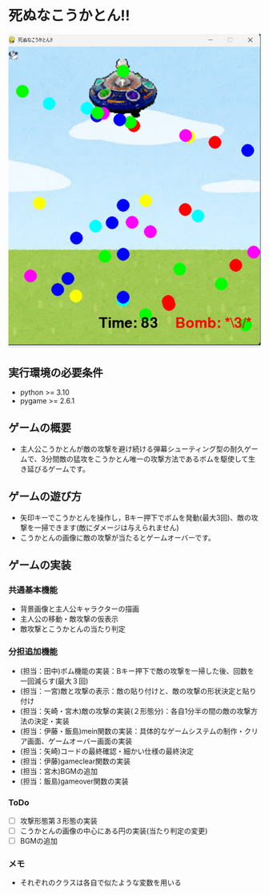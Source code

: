 # 死ぬなこうかとん‼

![title](fig/Screen_Shot2.png)

## 実行環境の必要条件
* python >= 3.10
* pygame >= 2.6.1

## ゲームの概要
* 主人公こうかとんが敵の攻撃を避け続ける弾幕シューティング型の耐久ゲームで、3分間敵の猛攻をこうかとん唯一の攻撃方法であるボムを駆使して生き延びるゲームです。

## ゲームの遊び方
* 矢印キーでこうかとんを操作し，Bキー押下でボムを発動(最大3回)、敵の攻撃を一掃できます(敵にダメージは与えられません)
* こうかとんの画像に敵の攻撃が当たるとゲームオーバーです。

## ゲームの実装
### 共通基本機能
* 背景画像と主人公キャラクターの描画
* 主人公の移動・敵攻撃の仮表示
* 敵攻撃とこうかとんの当たり判定

### 分担追加機能
* (担当：田中)ボム機能の実装：Bキー押下で敵の攻撃を一掃した後、回数を一回減らす(最大３回)
* (担当：一宮)敵と攻撃の表示：敵の貼り付けと、敵の攻撃の形状決定と貼り付け
* (担当：矢崎・宮木)敵の攻撃の実装(２形態分)：各自1分半の間の敵の攻撃方法の決定・実装
* (担当：伊藤・飯島)mein関数の実装：具体的なゲームシステムの制作・クリア画面、ゲームオーバー画面の実装
* (担当：矢崎)コードの最終確認・細かい仕様の最終決定
* (担当：伊藤)gameclear関数の実装
* (担当：宮木)BGMの追加
* (担当：飯島)gameover関数の実装

### ToDo
- [ ] 攻撃形態第３形態の実装
- [ ] こうかとんの画像の中心にある円の実装(当たり判定の変更)
- [ ] BGMの追加

### メモ
* それぞれのクラスは各自で似たような変数を用いる
